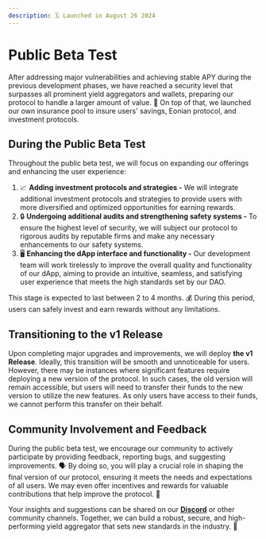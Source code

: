 ```yaml
---
description: 🗓️ Launched in August 26 2024
---
```


# Public Beta Test

After addressing major vulnerabilities and achieving stable APY during the previous development phases, we have reached a security level that surpasses all prominent yield aggregators and wallets, preparing our protocol to handle a larger amount of value. 🚀 On top of that, we launched our own insurance pool to insure users' savings, Eonian protocol, and investment protocols.

## **During the Public Beta Test**

Throughout the public beta test, we will focus on expanding our offerings and enhancing the user experience:

1. 📈 **Adding investment protocols and strategies -** We will integrate additional investment protocols and strategies to provide users with more diversified and optimized opportunities for earning rewards.
2. 🔒 **Undergoing additional audits and strengthening safety systems -** To ensure the highest level of security, we will subject our protocol to rigorous audits by reputable firms and make any necessary enhancements to our safety systems.
3. 🖥️ **Enhancing the dApp interface and functionality -** Our development team will work tirelessly to improve the overall quality and functionality of our dApp, aiming to provide an intuitive, seamless, and satisfying user experience that meets the high standards set by our DAO.

This stage is expected to last between 2 to 4 months. 💰 During this period, users can safely invest and earn rewards without any limitations.

## **Transitioning to the v1 Release**

Upon completing major upgrades and improvements, we will deploy **the v1 Release**. Ideally, this transition will be smooth and unnoticeable for users. However, there may be instances where significant features require deploying a new version of the protocol. In such cases, the old version will remain accessible, but users will need to transfer their funds to the new version to utilize the new features. As only users have access to their funds, we cannot perform this transfer on their behalf.

## **Community Involvement and Feedback**

During the public beta test, we encourage our community to actively participate by providing feedback, reporting bugs, and suggesting improvements. 🗣️ By doing so, you will play a crucial role in shaping the final version of our protocol, ensuring it meets the needs and expectations of all users. We may even offer incentives and rewards for valuable contributions that help improve the protocol. 🏅

Your insights and suggestions can be shared on our [**Discord**](https://discord.gg/8mcUPPYJmj) or other community channels. Together, we can build a robust, secure, and high-performing yield aggregator that sets new standards in the industry. 🌟
